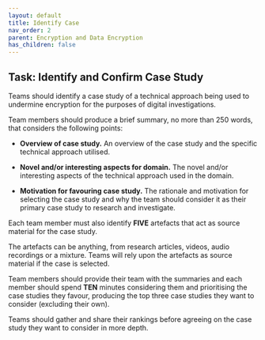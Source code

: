 ```yaml
---
layout: default
title: Identify Case
nav_order: 2
parent: Encryption and Data Encryption
has_children: false
---
```


## Task: Identify and Confirm Case Study
Teams should identify a case study of a technical approach being used to undermine encryption for the purposes of digital investigations.

Team members should produce a brief summary, no more than 250 words, that considers the following points:

* **Overview of case study.** An overview of the case study and the specific technical approach utilised.

* **Novel and/or interesting aspects for domain.** The novel and/or interesting aspects of the technical approach used in the domain.

* **Motivation for favouring case study.** The rationale and motivation for selecting the case study and why the team should consider it as their primary case study to research and investigate.

Each team member must also identify **FIVE** artefacts that act as source material for the case study.

The artefacts can be anything, from research articles, videos, audio recordings or a mixture. Teams will rely upon the artefacts as source material if the case is selected.

Team members should provide their team with the summaries and each member should spend **TEN** minutes considering them and prioritising the case studies they favour, producing the top three case studies they want to consider (excluding their own).

Teams should gather and share their rankings before agreeing on the case study they want to consider in more depth.
